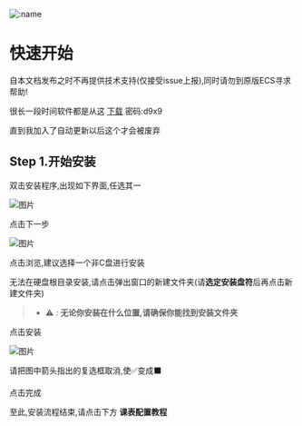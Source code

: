 ![:name](https://count.getloli.com/@:enigfrank_ecs)

# 快速开始
自本文档发布之时不再提供技术支持(仅接受issue上报),同时请勿到原版ECS寻求帮助!

很长一段时间软件都是从这 [下载](https://domcer.lanzouq.com/b002v9dz3a ) 密码:d9x9


直到我加入了自动更新以后这个才会被废弃

## Step 1.开始安装
双击安装程序,出现如下界面,任选其一

 ![图片](/image/1.png "第一步")

点击下一步

![图片](/image/2.png "第二步")

点击浏览,建议选择一个非C盘进行安装

无法在硬盘根目录安装,请点击弹出窗口的新建文件夹(请**选定安装盘符**后再点击新建文件夹)

> - ⚠️ :   **无论你安装在什么位置,请确保你能找到安装文件夹**

点击安装

![图片](/image/3.png)

请把图中箭头指出的复选框取消,使✅变成⬛️

点击完成

至此,安装流程结束,请点击下方 **课表配置教程**